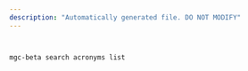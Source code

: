 ```yaml
---
description: "Automatically generated file. DO NOT MODIFY"
---
```


```bash


mgc-beta search acronyms list

```